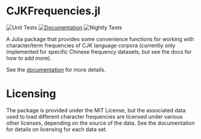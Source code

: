 # CJKFrequencies.jl

![Unit Tests](https://github.com/JuliaCJK/CJKFrequencies.jl/workflows/Unit%20Tests/badge.svg)
[![Documentation](https://github.com/JuliaCJK/CJKFrequencies.jl/workflows/Documentation/badge.svg)](https://JuliaCJK.github.io/CJKFrequencies.jl/latest/)
![Nightly Tests](https://github.com/JuliaCJK/CJKFrequencies.jl/workflows/Nightly%20Tests/badge.svg)

A Julia package that provides some convenience functions for working with character/term frequencies of CJK language corpora (currently only implemented for specific Chinese frequency datasets, but see the docs for how to add more).

See the [documentation](https://JuliaCJK.github.io/CJKFrequencies.jl/latest/) for more details.

# Licensing

The package is provided under the MIT License, but the associated data used to load different character frequencies are licensed under various other licenses, depending on the source of the data. See the documentation for details on licensing for each data set.
